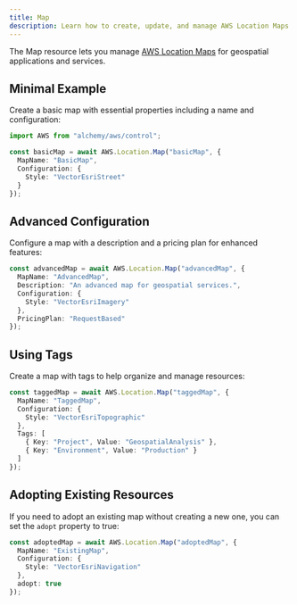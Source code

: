```yaml
---
title: Map
description: Learn how to create, update, and manage AWS Location Maps using Alchemy Cloud Control.
---
```


The Map resource lets you manage [AWS Location Maps](https://docs.aws.amazon.com/location/latest/userguide/) for geospatial applications and services.

## Minimal Example

Create a basic map with essential properties including a name and configuration:

```ts
import AWS from "alchemy/aws/control";

const basicMap = await AWS.Location.Map("basicMap", {
  MapName: "BasicMap",
  Configuration: {
    Style: "VectorEsriStreet"
  }
});
```

## Advanced Configuration

Configure a map with a description and a pricing plan for enhanced features:

```ts
const advancedMap = await AWS.Location.Map("advancedMap", {
  MapName: "AdvancedMap",
  Description: "An advanced map for geospatial services.",
  Configuration: {
    Style: "VectorEsriImagery"
  },
  PricingPlan: "RequestBased"
});
```

## Using Tags

Create a map with tags to help organize and manage resources:

```ts
const taggedMap = await AWS.Location.Map("taggedMap", {
  MapName: "TaggedMap",
  Configuration: {
    Style: "VectorEsriTopographic"
  },
  Tags: [
    { Key: "Project", Value: "GeospatialAnalysis" },
    { Key: "Environment", Value: "Production" }
  ]
});
```

## Adopting Existing Resources

If you need to adopt an existing map without creating a new one, you can set the `adopt` property to true:

```ts
const adoptedMap = await AWS.Location.Map("adoptedMap", {
  MapName: "ExistingMap",
  Configuration: {
    Style: "VectorEsriNavigation"
  },
  adopt: true
});
```